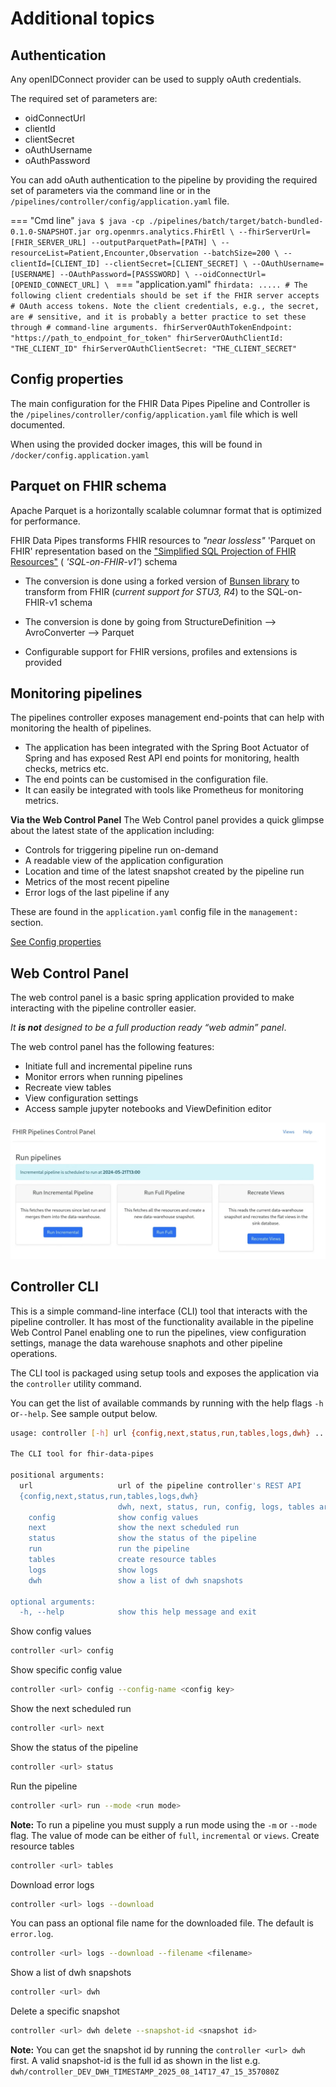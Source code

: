 # Additional topics

## Authentication

Any openIDConnect provider can be used to supply oAuth credentials.

The required set of parameters are:

- oidConnectUrl
- clientId
- clientSecret
- oAuthUsername
- oAuthPassword

You can add oAuth authentication to the pipeline by providing the required set
of parameters via the command line or in the
`/pipelines/controller/config/application.yaml` file.

<!-- prettier-ignore-start -->
=== "Cmd line"
    ```java
    $ java -cp ./pipelines/batch/target/batch-bundled-0.1.0-SNAPSHOT.jar org.openmrs.analytics.FhirEtl \
        --fhirServerUrl=[FHIR_SERVER_URL] --outputParquetPath=[PATH] \
        --resourceList=Patient,Encounter,Observation --batchSize=200 \
        --clientId=[CLIENT_ID] --clientSecret=[CLIENT_SECRET] \
        --OAuthUsername=[USERNAME] --OAuthPassword=[PASSSWORD] \
        --oidConnectUrl= [OPENID_CONNECT_URL] \
    ```
=== "application.yaml"
    ```
    fhirdata:
    .....
        # The following client credentials should be set if the FHIR server accepts
        # OAuth access tokens. Note the client credentials, e.g., the secret, are
        # sensitive, and it is probably a better practice to set these through
        # command-line arguments.
        fhirServerOAuthTokenEndpoint: "https://path_to_endpoint_for_token"
        fhirServerOAuthClientId: "THE_CLIENT_ID"
        fhirServerOAuthClientSecret: "THE_CLIENT_SECRET"
    ```
<!-- prettier-ignore-end -->

## Config properties

The main configuration for the FHIR Data Pipes Pipeline and Controller is the
`/pipelines/controller/config/application.yaml` file which is well documented.

When using the provided docker images, this will be found in
`/docker/config.application.yaml`

## Parquet on FHIR schema

Apache Parquet is a horizontally scalable columnar format that is optimized for
performance.

FHIR Data Pipes transforms FHIR resources to _"near lossless"_ 'Parquet on FHIR'
representation based on the
["Simplified SQL Projection of FHIR Resources"](https://github.com/google/fhir-data-pipes/blob/master/doc/schema.md)
( _'SQL-on-FHIR-v1'_) schema

- The conversion is done using a forked version of
  [Bunsen library](https://github.com/google/fhir-data-pipes/tree/master/bunsen)
  to transform from FHIR (_current support for STU3, R4_) to the SQL-on-FHIR-v1
  schema

- The conversion is done by going from StructureDefinition --> AvroConverter -->
  Parquet

- Configurable support for FHIR versions, profiles and extensions is provided

## Monitoring pipelines

The pipelines controller exposes management end-points that can help with
monitoring the health of pipelines.

- The application has been integrated with the Spring Boot Actuator of Spring
  and has exposed Rest API end points for monitoring, health checks, metrics
  etc.
- The end points can be customised in the configuration file.
- It can easily be integrated with tools like Prometheus for monitoring metrics.

**Via the Web Control Panel** The Web Control panel provides a quick glimpse
about the latest state of the application including:

- Controls for triggering pipeline run on-demand
- A readable view of the application configuration
- Location and time of the latest snapshot created by the pipeline run
- Metrics of the most recent pipeline
- Error logs of the last pipeline if any

These are found in the `application.yaml` config file in the `management:`
section.

[See Config properties](#config-properties)

## Web Control Panel

The web control panel is a basic spring application provided to make interacting
with the pipeline controller easier.

_It **is not** designed to be a full production ready “web admin” panel_.

The web control panel has the following features:

- Initiate full and incremental pipeline runs
- Monitor errors when running pipelines
- Recreate view tables
- View configuration settings
- Access sample jupyter notebooks and ViewDefinition editor

![Web Control Panel](images/pipelines_control_panel.png)

## Controller CLI

This is a simple command-line interface (CLI) tool that interacts with the pipeline controller. It has most of the functionality available in the pipeline Web Control Panel enabling one to run the pipelines, view configuration settings, manage the data warehouse snaphots and other pipeline operations.

The CLI tool is packaged using setup tools and exposes the application via the `controller` utility command.

You can get the list of available commands by running with the help flags `-h` or`--help`. See sample output below.

```sh
usage: controller [-h] url {config,next,status,run,tables,logs,dwh} ...

The CLI tool for fhir-data-pipes

positional arguments:
  url                   url of the pipeline controller's REST API
  {config,next,status,run,tables,logs,dwh}
                        dwh, next, status, run, config, logs, tables are the available commands.
    config              show config values
    next                show the next scheduled run
    status              show the status of the pipeline
    run                 run the pipeline
    tables              create resource tables
    logs                show logs
    dwh                 show a list of dwh snapshots

optional arguments:
  -h, --help            show this help message and exit
```
Show config values

```sh
controller <url> config
```
Show specific config value

```sh
controller <url> config --config-name <config key>
```
Show the next scheduled run

```sh
controller <url> next
```
Show the status of the pipeline

```sh
controller <url> status
```
Run the pipeline

```sh
controller <url> run --mode <run mode>
```

**Note:** To run a pipeline you must supply a run mode using the `-m` or
`--mode` flag. The value of mode can be either of `full`, `incremental` or
`views`.
Create resource tables

```sh
controller <url> tables
```
Download error logs

```sh
controller <url> logs --download
```

You can pass an optional file name for the downloaded file. The default is `error.log`.

```sh
controller <url> logs --download --filename <filename>
```
Show a list of dwh snapshots

```sh
controller <url> dwh
```

Delete a specific snapshot

```sh
controller <url> dwh delete --snapshot-id <snapshot id>
```

**Note:** You can get the snapshot id by running the `controller <url> dwh`
first. A valid snapshot-id is the full id as shown in the list e.g.
`dwh/controller_DEV_DWH_TIMESTAMP_2025_08_14T17_47_15_357080Z`
